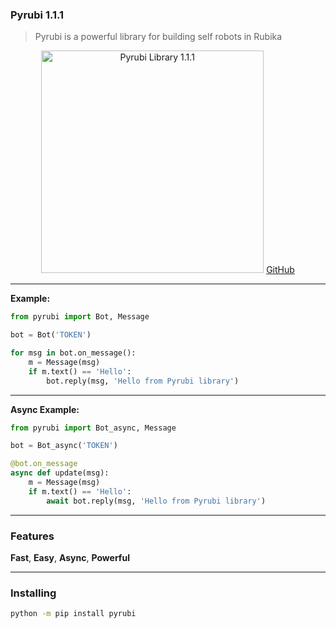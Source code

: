 ### Pyrubi 1.1.1

> Pyrubi is a powerful library for building self robots in Rubika

<p align='center'>
    <img src='https://iili.io/HIjPRS9.jpg' alt='Pyrubi Library 1.1.1' width='356'>
    <a href='https://github.com/AliGanji1/pyrubi'>
        GitHub
    </a>
</p>
<hr>

**Example:**
``` python
from pyrubi import Bot, Message

bot = Bot('TOKEN')

for msg in bot.on_message():
    m = Message(msg)
    if m.text() == 'Hello':
        bot.reply(msg, 'Hello from Pyrubi library')
```
<hr>

**Async Example:**
``` python
from pyrubi import Bot_async, Message

bot = Bot_async('TOKEN')

@bot.on_message
async def update(msg):
    m = Message(msg)
    if m.text() == 'Hello':
        await bot.reply(msg, 'Hello from Pyrubi library')
```
<hr>

### Features

**Fast**, **Easy**, **Async**, **Powerful**

<hr>

### Installing

``` bash
python -m pip install pyrubi
```